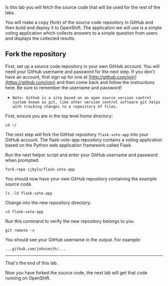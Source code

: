 Is this lab you will fetch the source code that will be used for the rest of the labs.  

You will make a copy (fork) of the source code repository in GitHub and then build and deploy it to OpenShift.   The application we will use is a simple voting application which collects answers to a simple question from users and displays the collected results. 

## Fork the repository 

First, set up a source code repository in your own GitHub account.  You will need your GitHub username and password for
the next step.  If you don't have an account, first sign up for one at [http://github.com/join](https://github.com/join) and then come back and follow the instructions here. Be sure to remember the username and password!

 - ``Note: Github is a site based on an open source version control system known as git, like other version control software git helps with tracking changes to a repository of files.`` 

First, ensure you are in the top level home directory:

```execute 
cd ~/ 
```

The next step will fork the GitHub repository ``flask-vote-app`` into your GitHub account.  The flask-vote-app repository contains a voting application based on the Python web application framework called Flask. 

Run the next helper script and enter your GitHub username and password when prompted:

```execute 
fork-repo sjbylo/flask-vote-app
```

You should now have your own GitHub repository containing the example source code. 

```execute
ls -ld flask-vote-app 
```

Change into the new repository directory:

```execute
cd flask-vote-app
```

Run this command to verify the new repository belongs to you.  

```execute
git remote -v
```

You should see your GitHub username in the output. For example:

```
...github.com/johnsmith/...
```

---
That's the end of this lab.

Now you have forked the source code, the next lab will get that code running on OpenShift. 


